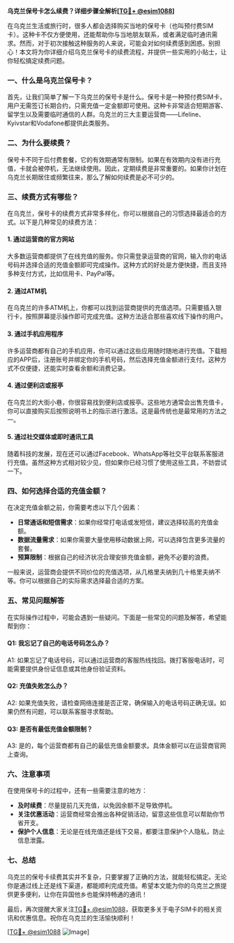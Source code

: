 **乌克兰保号卡怎么续费？详细步骤全解析[[TG💪+ @esim1088](https://t.me/s/esim1088)]**

在乌克兰生活或旅行时，很多人都会选择购买当地的保号卡（也叫预付费SIM卡）。这种卡不仅方便使用，还能帮助你与当地朋友联系，或者满足临时通讯需求。然而，对于初次接触这种服务的人来说，可能会对如何续费感到困惑。别担心！本文将为你详细介绍乌克兰保号卡的续费流程，并提供一些实用的小贴士，让你轻松搞定续费问题。

### 一、什么是乌克兰保号卡？

首先，让我们简单了解一下乌克兰的保号卡是什么。保号卡是一种预付费SIM卡，用户无需签订长期合约，只需充值一定金额即可使用。这种卡非常适合短期游客、留学生以及需要临时通信的人群。乌克兰的三大主要运营商——Lifeline、Kyivstar和Vodafone都提供此类服务。

### 二、为什么要续费？

保号卡不同于后付费套餐，它的有效期通常有限制。如果在有效期内没有进行充值，卡就会被停机，无法继续使用。因此，定期续费是非常重要的。如果你计划在乌克兰长期居住或频繁往来，那么了解如何续费是必不可少的。

### 三、续费方式有哪些？

在乌克兰，保号卡的续费方式非常多样化，你可以根据自己的习惯选择最适合的方式。以下是几种常见的续费方法：

#### 1. **通过运营商的官方网站**
   大多数运营商都提供了在线充值的服务。你只需登录运营商的官网，输入你的电话号码并选择合适的充值金额即可完成操作。这种方式的好处是方便快捷，而且支持多种支付方式，比如信用卡、PayPal等。

#### 2. **通过ATM机**
   在乌克兰的许多ATM机上，你都可以找到运营商提供的充值选项。只需要插入银行卡，按照屏幕提示操作即可完成充值。这种方法适合那些喜欢线下操作的用户。

#### 3. **通过手机应用程序**
   许多运营商都有自己的手机应用，你可以通过这些应用随时随地进行充值。下载相应的APP后，注册账号并绑定你的手机号码，然后选择充值金额进行支付。这种方式不仅便捷，还能实时查看余额和消费记录。

#### 4. **通过便利店或报亭**
   在乌克兰的大街小巷，你很容易找到便利店或报亭。这些地方通常会出售充值卡，你可以直接购买后按照说明书上的指示进行激活。这是最传统也是最常用的方法之一。

#### 5. **通过社交媒体或即时通讯工具**
   随着科技的发展，现在还可以通过Facebook、WhatsApp等社交平台联系客服进行充值。虽然这种方式相对较少见，但如果你已经习惯了使用这些工具，不妨尝试一下。

### 四、如何选择合适的充值金额？

在决定充值金额之前，你需要考虑以下几个因素：

- **日常通话和短信需求**：如果你经常打电话或发短信，建议选择较高的充值金额。
- **数据流量需求**：如果你需要大量使用移动数据上网，可以选择包含更多流量的套餐。
- **预算限制**：根据自己的经济状况合理安排充值金额，避免不必要的浪费。

一般来说，运营商会提供不同价位的充值选项，从几格里夫纳到几十格里夫纳不等。你可以根据自己的实际需求选择最合适的方案。

### 五、常见问题解答

在实际操作过程中，可能会遇到一些疑问。下面是一些常见的问题及解答，希望能帮到你：

#### Q1: 我忘记了自己的电话号码怎么办？
A1: 如果忘记了电话号码，可以通过运营商的客服热线找回。拨打客服电话时，可能需要提供身份证信息或其他身份验证资料。

#### Q2: 充值失败怎么办？
A2: 如果充值失败，请检查网络连接是否正常，确保输入的电话号码正确无误。如果仍然有问题，可以联系客服寻求帮助。

#### Q3: 是否有最低充值金额限制？
A3: 是的，每个运营商都有自己的最低充值金额要求。具体金额可以在运营商官网上查询。

### 六、注意事项

在使用保号卡的过程中，还有一些需要注意的地方：

- **及时续费**：尽量提前几天充值，以免因余额不足导致停机。
- **关注优惠活动**：运营商经常会推出各种促销活动，留意这些信息可以帮助你节省开支。
- **保护个人信息**：无论是在线充值还是线下交易，都要注意保护个人隐私，防止信息泄露。

### 七、总结

乌克兰的保号卡续费其实并不复杂，只要掌握了正确的方法，就能轻松搞定。无论你是通过线上还是线下渠道，都能顺利完成充值。希望本文能为你的乌克兰之旅提供更多便利，让你在异国他乡也能保持畅通的通讯！

最后，再次提醒大家关注[TG💪+ @esim1088](https://t.me/s/esim1088)，获取更多关于电子SIM卡的相关资讯和优惠信息。祝你在乌克兰的生活愉快顺利！

[[TG💪+ @esim1088](https://t.me/s/esim1088) ![Image](https://i.postimg.cc/4NQfJmqS/Snipaste-2025-05-13-00-14-12.png)]